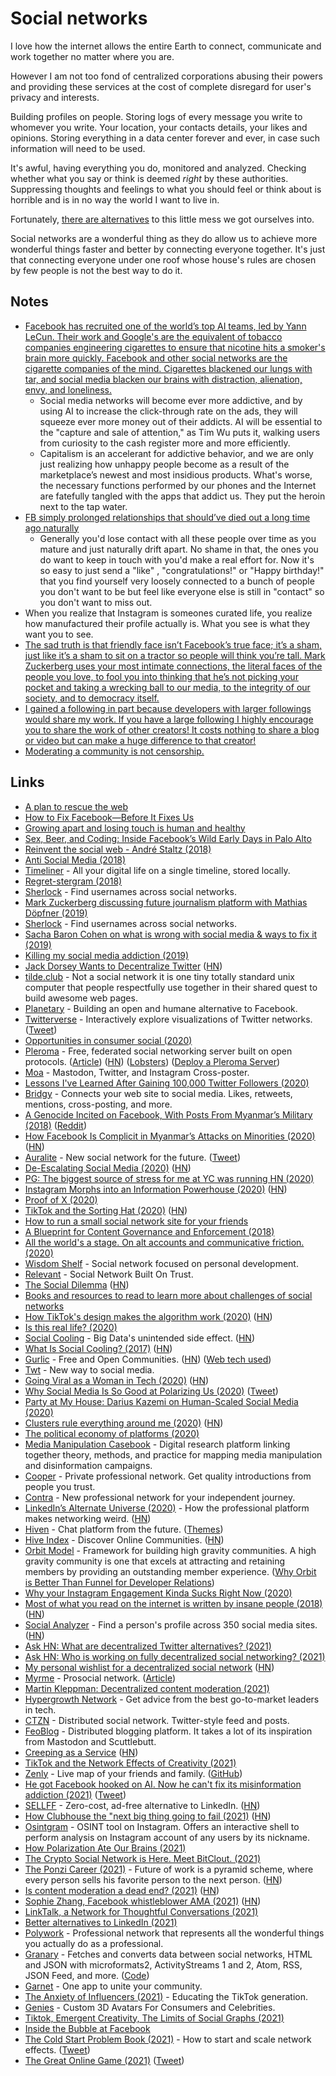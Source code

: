 # Social networks

I love how the internet allows the entire Earth to connect, communicate and work together no matter where you are.

However I am not too fond of centralized corporations abusing their powers and providing these services at the cost of complete disregard for user's privacy and interests.

Building profiles on people. Storing logs of every message you write to whomever you write. Your location, your contacts details, your likes and opinions. Storing everything in a data center forever and ever, in case such information will need to be used.

It's awful, having everything you do, monitored and analyzed. Checking whether what you say or think is deemed _right_ by these authorities. Suppressing thoughts and feelings to what you should feel or think about is horrible and is in no way the world I want to live in.

Fortunately, [there are alternatives](https://vimeo.com/236358264) to this little mess we got ourselves into.

Social networks are a wonderful thing as they do allow us to achieve more wonderful things faster and better by connecting everyone together. It's just that connecting everyone under one roof whose house's rules are chosen by few people is not the best way to do it.

## Notes

- [Facebook has recruited one of the world’s top AI teams, led by Yann LeCun. Their work and Google's are the equivalent of tobacco companies engineering cigarettes to ensure that nicotine hits a smoker's brain more quickly. Facebook and other social networks are the cigarette companies of the mind. Cigarettes blackened our lungs with tar, and social media blacken our brains with distraction, alienation, envy, and loneliness.](https://news.ycombinator.com/item?id=15421704)
  - Social media networks will become ever more addictive, and by using AI to increase the click-through rate on the ads, they will squeeze ever more money out of their addicts. AI will be essential to the "capture and sale of attention," as Tim Wu puts it, walking users from curiosity to the cash register more and more efficiently.
  - Capitalism is an accelerant for addictive behavior, and we are only just realizing how unhappy people become as a result of the marketplace’s newest and most insidious products. What's worse, the necessary functions performed by our phones and the Internet are fatefully tangled with the apps that addict us. They put the heroin next to the tap water.
- [FB simply prolonged relationships that should’ve died out a long time ago naturally](https://www.reddit.com/r/AskReddit/comments/7lsywl/people_who_have_deleted_social_media_like/droyc6d/ "permalink")
  - Generally you'd lose contact with all these people over time as you mature and just naturally drift apart. No shame in that, the ones you do want to keep in touch with you'd make a real effort for. Now it's so easy to just send a "like" , "congratulations!" or "Happy birthday!" that you find yourself very loosely connected to a bunch of people you don't want to be but feel like everyone else is still in "contact" so you don't want to miss out.
- When you realize that Instagram is someones curated life, you realize how manufactured their profile actually is. What you see is what they want you to see.
- [The sad truth is that friendly face isn’t Facebook’s true face; it’s a sham, just like it’s a sham to sit on a tractor so people will think you’re tall. Mark Zuckerberg uses your most intimate connections, the literal faces of the people you love, to fool you into thinking that he’s not picking your pocket and taking a wrecking ball to our media, to the integrity of our society, and to democracy itself.](https://medium.com/s/story/the-smallness-of-mark-zuckerberg-4e94a88bba02)
- [I gained a following in part because developers with larger followings would share my work. If you have a large following I highly encourage you to share the work of other creators! It costs nothing to share a blog or video but can make a huge difference to that creator!](https://twitter.com/EmmaBostian/status/1379813903417364485)
- [Moderating a community is not censorship.](https://twitter.com/TartanLlama/status/1381145203113930753)

## Links

- [A plan to rescue the web](https://staltz.com/a-plan-to-rescue-the-web-from-the-internet.html)
- [How to Fix Facebook—Before It Fixes Us](https://washingtonmonthly.com/magazine/january-february-march-2018/how-to-fix-facebook-before-it-fixes-us/)
- [Growing apart and losing touch is human and healthy](https://m.signalvnoise.com/growing-apart-and-losing-touch-is-human-and-healthy-52b5a678fbf5)
- [Sex, Beer, and Coding: Inside Facebook’s Wild Early Days in Palo Alto](https://medium.com/@WIRED/sex-beer-and-coding-inside-facebooks-wild-early-days-in-palo-alto-7b447c143d52)
- [Reinvent the social web - André Staltz (2018)](https://www.youtube.com/watch?v=8GE5C9-RUpg)
- [Anti Social Media (2018)](https://www.youtube.com/watch?v=KAo2nmVlfOA)
- [Timeliner](https://github.com/mholt/timeliner) - All your digital life on a single timeline, stored locally.
- [Regret-stergram (2018)](https://medium.com/@dhh/regret-stergram-ea4073a64911)
- [Sherlock](https://github.com/TheYahya/sherlock) - Find usernames across social networks.
- [Mark Zuckerberg discussing future journalism platform with Mathias Döpfner (2019)](https://www.facebook.com/zuck/videos/10107028374517921/)
- [Sherlock](https://github.com/sherlock-project/sherlock) - Find usernames across social networks.
- [Sacha Baron Cohen on what is wrong with social media & ways to fix it (2019)](https://www.youtube.com/watch?v=ymaWq5yZIYM)
- [Killing my social media addiction (2019)](https://medium.com/@kitze/killing-my-social-media-addiction-df91122c2322)
- [Jack Dorsey Wants to Decentralize Twitter](https://twitter.com/jack/status/1204766078468911106) ([HN](https://news.ycombinator.com/item?id=21762780))
- [tilde.club](http://tilde.club/) - Not a social network it is one tiny totally standard unix computer that people respectfully use together in their shared quest to build awesome web pages.
- [Planetary](https://planetary.social/) - Building an open and humane alternative to Facebook.
- [Twitterverse](https://twitterverse.net/) - Interactively explore visualizations of Twitter networks. ([Tweet](https://twitter.com/MenanderSoter/status/1234650368182771717))
- [Opportunities in consumer social (2020)](https://twitter.com/eriktorenberg/status/1236860724430790659)
- [Pleroma](https://pleroma.social/) - Free, federated social networking server built on open protocols. ([Article](https://pleroma.social/blog/2020/03/08/releasing-pleroma-2-0-0/)) ([HN](https://news.ycombinator.com/item?id=22519209)) ([Lobsters](https://lobste.rs/s/ukg62c/releasing_pleroma_2_1_0)) ([Deploy a Pleroma Server](https://10minutepleroma.com/))
- [Moa](https://github.com/foozmeat/moa) - Mastodon, Twitter, and Instagram Cross-poster.
- [Lessons I've Learned After Gaining 100,000 Twitter Followers (2020)](https://compiled.blog/blog/lessons-ive-learned-after-gaining-100000-twitter-followers)
- [Bridgy](https://github.com/snarfed/bridgy) - Connects your web site to social media. Likes, retweets, mentions, cross-posting, and more.
- [A Genocide Incited on Facebook, With Posts From Myanmar’s Military (2018)](https://www.nytimes.com/2018/10/15/technology/myanmar-facebook-genocide.html) ([Reddit](https://www.reddit.com/r/technology/comments/gvd6fk/a_facebook_software_engineer_publicly_resigned_in/))
- [How Facebook Is Complicit in Myanmar’s Attacks on Minorities (2020)](https://thediplomat.com/2020/08/how-facebook-is-complicit-in-myanmars-attacks-on-minorities/) ([HN](https://news.ycombinator.com/item?id=25730388))
- [Auralite](https://auralite.io/) - New social network for the future. ([Tweet](https://twitter.com/m1guelpf/status/1275815147248979968))
- [De-Escalating Social Media (2020)](https://nickpunt.com/blog/deescalating-social-media/) ([HN](https://news.ycombinator.com/item?id=23734535))
- [PG: The biggest source of stress for me at YC was running HN (2020)](https://news.ycombinator.com/item?id=23806426)
- [Instagram Morphs into an Information Powerhouse (2020)](https://www.axios.com/instagram-information-coronavirus-george-floyd-706d1ad3-9d6d-48d4-b085-3469a0d93b56.html) ([HN](https://news.ycombinator.com/item?id=24019977))
- [Proof of X (2020)](https://julian.digital/2020/08/06/proof-of-x/)
- [TikTok and the Sorting Hat (2020)](https://www.eugenewei.com/blog/2020/8/3/tiktok-and-the-sorting-hat) ([HN](https://news.ycombinator.com/item?id=24049676))
- [How to run a small social network site for your friends](https://runyourown.social/)
- [A Blueprint for Content Governance and Enforcement (2018)](https://www.facebook.com/notes/mark-zuckerberg/a-blueprint-for-content-governance-and-enforcement/10156443129621634/)
- [All the world's a stage. On alt accounts and communicative friction. (2020)](https://jasmine.substack.com/p/-all-the-worlds-a-stage)
- [Wisdom Shelf](https://patriciamou.com/wisdom-shelf-waitlist) - Social network focused on personal development.
- [Relevant](https://relevant.community/) - Social Network Built On Trust.
- [The Social Dilemma](https://www.thesocialdilemma.com/) ([HN](https://news.ycombinator.com/item?id=24536929))
- [Books and resources to read to learn more about challenges of social networks](https://twitter.com/mozilla/status/1308542908291661824)
- [How TikTok's design makes the algorithm work (2020)](https://www.eugenewei.com/blog/2020/9/18/seeing-like-an-algorithm) ([HN](https://news.ycombinator.com/item?id=24550113))
- [Is this real life? (2020)](https://julian.digital/2020/09/25/is-this-real-life/)
- [Social Cooling](https://www.socialcooling.com/) - Big Data's unintended side effect. ([HN](https://news.ycombinator.com/item?id=24627363))
- [What Is Social Cooling? (2017)](https://reasonandmeaning.com/2017/10/31/what-is-social-cooling/) ([HN](https://news.ycombinator.com/item?id=25746131))
- [Gurlic](https://gurlic.com/) - Free and Open Communities. ([HN](https://news.ycombinator.com/item?id=24680418)) ([Web tech used](https://news.ycombinator.com/item?id=25288755))
- [Twt](https://jointwt.org/) - New way to social media.
- [Going Viral as a Woman in Tech (2020)](https://www.emilykager.com/writing/2020/10/08/virality.html) ([HN](https://news.ycombinator.com/item?id=24743439))
- [Why Social Media Is So Good at Polarizing Us (2020)](https://www.wsj.com/articles/why-social-media-is-so-good-at-polarizing-us-11603105204) ([Tweet](https://twitter.com/mims/status/1318177521318461447))
- [Party at My House: Darius Kazemi on Human-Scaled Social Media (2020)](https://logicmag.io/security/party-at-my-house-darius-kazemi-on-human-scaled-social-media/)
- [Clusters rule everything around me (2020)](https://www.worksinprogress.co/issue/clusters-rule-everything-around-me/) ([HN](https://news.ycombinator.com/item?id=24830588))
- [The political economy of platforms (2020)](https://parametricity.com/posts/2020-platforms/)
- [Media Manipulation Casebook](https://mediamanipulation.org/) - Digital research platform linking together theory, methods, and practice for mapping media manipulation and disinformation campaigns.
- [Cooper](https://cooper.app/) - Private professional network. Get quality introductions from people you trust.
- [Contra](https://contra.com/) - New professional network for your independent journey.
- [LinkedIn’s Alternate Universe (2020)](https://divinations.substack.com/p/linkedins-alternate-universe##) - How the professional platform makes networking weird. ([HN](https://news.ycombinator.com/item?id=25320536))
- [Hiven](https://hiven.io/) - Chat platform from the future. ([Themes](https://hiven-design-git-main.ezolla.vercel.app/))
- [Hive Index](https://thehiveindex.com/) - Discover Online Communities. ([HN](https://news.ycombinator.com/item?id=25417624))
- [Orbit Model](https://github.com/orbit-love/orbit-model) - Framework for building high gravity communities. A high gravity community is one that excels at attracting and retaining members by providing an outstanding member experience. ([Why Orbit is Better Than Funnel for Developer Relations](https://orbit.love/blog/why-orbit-is-better-than-funnel-for-developer-relations))
- [Why your Instagram Engagement Kinda Sucks Right Now (2020)](https://rainylune.com/blogs/blog/why-your-instagram-engagement-kinda-sucks-right-now)
- [Most of what you read on the internet is written by insane people (2018)](https://www.reddit.com/r/slatestarcodex/comments/9rvroo/most_of_what_you_read_on_the_internet_is_written/) ([HN](https://news.ycombinator.com/item?id=25600274))
- [Social Analyzer](https://github.com/qeeqbox/social-analyzer) - Find a person's profile across 350 social media sites. ([HN](https://news.ycombinator.com/item?id=26213554))
- [Ask HN: What are decentralized Twitter alternatives? (2021)](https://news.ycombinator.com/item?id=25695682)
- [Ask HN: Who is working on fully decentralized social networking? (2021)](https://news.ycombinator.com/item?id=25730485)
- [My personal wishlist for a decentralized social network](https://carter.sande.duodecima.technology/decentralized-wishlist/) ([HN](https://news.ycombinator.com/item?id=25731419))
- [Myrme](https://getmyrme.com/) - Prosocial network. ([Article](https://www.spakhm.com/p/a-prosocial-social-network))
- [Martin Kleppman: Decentralized content moderation (2021)](https://martin.kleppmann.com/2021/01/13/decentralised-content-moderation.html)
- [Hypergrowth Network](https://www.basisset.ventures/hypergrowth-network) - Get advice from the best go-to-market leaders in tech.
- [CTZN](https://github.com/pfrazee/ctzn) - Distributed social network. Twitter-style feed and posts.
- [FeoBlog](https://github.com/NfNitLoop/feoblog) - Distributed blogging platform. It takes a lot of its inspiration from Mastodon and Scuttlebutt.
- [Creeping as a Service](https://every.to/divinations/creeping-as-a-service-craas) ([HN](https://news.ycombinator.com/item?id=26081672))
- [TikTok and the Network Effects of Creativity (2021)](https://www.eugenewei.com/blog/2021/2/15/american-idle)
- [Zenly](https://zen.ly/) - Live map of your friends and family. ([GitHub](https://github.com/znly))
- [He got Facebook hooked on AI. Now he can't fix its misinformation addiction (2021)](https://www.technologyreview.com/2021/03/11/1020600/facebook-responsible-ai-misinformation/) ([Tweet](https://twitter.com/glichfield/status/1370735851882299393))
- [SELLFF](https://sellff.com/) - Zero-cost, ad-free alternative to LinkedIn. ([HN](https://news.ycombinator.com/item?id=26475898))
- [How Clubhouse the "next big thing going to fail (2021)](https://twitter.com/ShaanVP/status/1371972261004070913) ([HN](https://news.ycombinator.com/item?id=26656665))
- [Osintgram](https://github.com/Datalux/Osintgram) - OSINT tool on Instagram. Offers an interactive shell to perform analysis on Instagram account of any users by its nickname.
- [How Polarization Ate Our Brains (2021)](https://zeynep.substack.com/p/how-polarization-ate-our-brains)
- [The Crypto Social Network is Here. Meet BitClout. (2021)](https://jakeudell1.medium.com/the-crypto-social-network-is-here-meet-bitclout-c1859671fd5)
- [The Ponzi Career (2021)](https://www.drorpoleg.com/the-ponzi-career/) - Future of work is a pyramid scheme, where every person sells his favorite person to the next person. ([HN](https://news.ycombinator.com/item?id=26770562))
- [Is content moderation a dead end? (2021)](https://www.ben-evans.com/benedictevans/2021/4/13/is-content-moderation-a-dead-end) ([HN](https://news.ycombinator.com/item?id=26796579))
- [Sophie Zhang, Facebook whistleblower AMA (2021)](https://www.reddit.com/r/IAmA/comments/mqw86u/i_am_sophie_zhang_whistleblower_at_fb_i_worked_to/) ([HN](https://news.ycombinator.com/item?id=26813922))
- [LinkTalk, a Network for Thoughtful Conversations (2021)](https://personal.jatan.space/p/introducing-linktalk)
- [Better alternatives to LinkedIn (2021)](https://twitter.com/ohmygoshna/status/1387192520581451777)
- [Polywork](https://www.polywork.com/) - Professional network that represents all the wonderful things you actually do as a professional.
- [Granary](https://granary.io/) - Fetches and converts data between social networks, HTML and JSON with microformats2, ActivityStreams 1 and 2, Atom, RSS, JSON Feed, and more. ([Code](https://github.com/snarfed/granary))
- [Garnet](https://www.garnet.app/) - One app to unite your community.
- [The Anxiety of Influencers (2021)](https://harpers.org/archive/2021/06/tiktok-house-collab-house-the-anxiety-of-influencers/) - Educating the TikTok generation.
- [Genies](https://genies.com/) - Custom 3D Avatars For Consumers and Celebrities.
- [Tiktok, Emergent Creativity, The Limits of Social Graphs (2021)](https://www.youtube.com/watch?v=xbnDay35L8I)
- [Inside the Bubble at Facebook](https://www.nemil.com/tdf/part1-employees.html)
- [The Cold Start Problem Book (2021)](https://www.coldstart.com/) - How to start and scale network effects. ([Tweet](https://twitter.com/andrewchen/status/1373782512816812034))
- [The Great Online Game (2021)](https://www.notboring.co/p/the-great-online-game) ([Tweet](https://twitter.com/blakeir/status/1397278844986482691))
